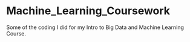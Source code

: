 # Machine_Learning_Coursework
Some of the coding I did for my Intro to Big Data and Machine Learning Course.
